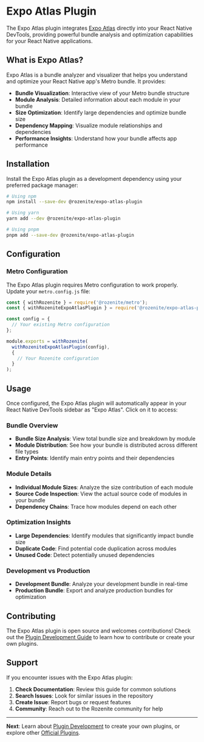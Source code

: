 # Expo Atlas Plugin

The Expo Atlas plugin integrates [Expo Atlas](https://github.com/expo/expo-atlas) directly into your React Native DevTools, providing powerful bundle analysis and optimization capabilities for your React Native applications.

## What is Expo Atlas?

Expo Atlas is a bundle analyzer and visualizer that helps you understand and optimize your React Native app's Metro bundle. It provides:

- **Bundle Visualization**: Interactive view of your Metro bundle structure
- **Module Analysis**: Detailed information about each module in your bundle
- **Size Optimization**: Identify large dependencies and optimize bundle size
- **Dependency Mapping**: Visualize module relationships and dependencies
- **Performance Insights**: Understand how your bundle affects app performance

## Installation

Install the Expo Atlas plugin as a development dependency using your preferred package manager:

```bash
# Using npm
npm install --save-dev @rozenite/expo-atlas-plugin

# Using yarn
yarn add --dev @rozenite/expo-atlas-plugin

# Using pnpm
pnpm add --save-dev @rozenite/expo-atlas-plugin
```

## Configuration

### Metro Configuration

The Expo Atlas plugin requires Metro configuration to work properly. Update your `metro.config.js` file:

```javascript title="metro.config.js"
const { withRozenite } = require('@rozenite/metro');
const { withRozeniteExpoAtlasPlugin } = require('@rozenite/expo-atlas-plugin');

const config = {
  // Your existing Metro configuration
};

module.exports = withRozenite(
  withRozeniteExpoAtlasPlugin(config),
  {
    // Your Rozenite configuration
  }
);
```

## Usage

Once configured, the Expo Atlas plugin will automatically appear in your React Native DevTools sidebar as "Expo Atlas". Click on it to access:

### Bundle Overview

- **Bundle Size Analysis**: View total bundle size and breakdown by module
- **Module Distribution**: See how your bundle is distributed across different file types
- **Entry Points**: Identify main entry points and their dependencies

### Module Details

- **Individual Module Sizes**: Analyze the size contribution of each module
- **Source Code Inspection**: View the actual source code of modules in your bundle
- **Dependency Chains**: Trace how modules depend on each other

### Optimization Insights

- **Large Dependencies**: Identify modules that significantly impact bundle size
- **Duplicate Code**: Find potential code duplication across modules
- **Unused Code**: Detect potentially unused dependencies

### Development vs Production

- **Development Bundle**: Analyze your development bundle in real-time
- **Production Bundle**: Export and analyze production bundles for optimization

## Contributing

The Expo Atlas plugin is open source and welcomes contributions! Check out the [Plugin Development Guide](./plugin-development.md) to learn how to contribute or create your own plugins.

## Support

If you encounter issues with the Expo Atlas plugin:

1. **Check Documentation**: Review this guide for common solutions
2. **Search Issues**: Look for similar issues in the repository
3. **Create Issue**: Report bugs or request features
4. **Community**: Reach out to the Rozenite community for help

---

**Next**: Learn about [Plugin Development](../plugin-development/plugin-development.md) to create your own plugins, or explore other [Official Plugins](./overview.md). 